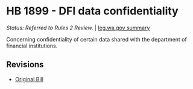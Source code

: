 # HB 1899 - DFI data confidentiality
*Status: Referred to Rules 2 Review.* | [leg.wa.gov summary](https://app.leg.wa.gov/billsummary?BillNumber=1899&Year=2021)

Concerning confidentiality of certain data shared with the department of financial institutions.

## Revisions
* [Original Bill](1/)